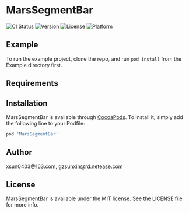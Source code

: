# MarsSegmentBar

[![CI Status](https://img.shields.io/travis/xsun0403@163.com/MarsSegmentBar.svg?style=flat)](https://travis-ci.org/xsun0403@163.com/MarsSegmentBar)
[![Version](https://img.shields.io/cocoapods/v/MarsSegmentBar.svg?style=flat)](https://cocoapods.org/pods/MarsSegmentBar)
[![License](https://img.shields.io/cocoapods/l/MarsSegmentBar.svg?style=flat)](https://cocoapods.org/pods/MarsSegmentBar)
[![Platform](https://img.shields.io/cocoapods/p/MarsSegmentBar.svg?style=flat)](https://cocoapods.org/pods/MarsSegmentBar)

## Example

To run the example project, clone the repo, and run `pod install` from the Example directory first.

## Requirements

## Installation

MarsSegmentBar is available through [CocoaPods](https://cocoapods.org). To install
it, simply add the following line to your Podfile:

```ruby
pod 'MarsSegmentBar'
```

## Author

xsun0403@163.com, gzsunxin@rd.netease.com

## License

MarsSegmentBar is available under the MIT license. See the LICENSE file for more info.
